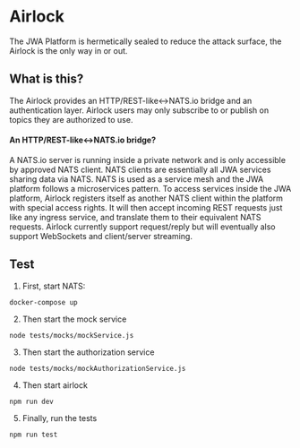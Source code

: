 # Airlock

The JWA Platform is hermetically sealed to reduce the attack surface, the Airlock is the only way in or out.

## What is this?

The Airlock provides an HTTP/REST-like<->NATS.io bridge and an authentication layer. Airlock users may only subscribe to or publish on topics they are authorized to use.

#### An HTTP/REST-like<->NATS.io bridge?

A NATS.io server is running inside a private network and is only accessible by approved NATS client. NATS clients are essentially all JWA services sharing data via NATS. NATS is used as a service mesh and the JWA platform follows a microservices pattern.
To access services inside the JWA platform, Airlock registers itself as another NATS client within the platform with special access rights. It will then accept incoming REST requests just like any ingress service, and translate them to their equivalent NATS requests.
Airlock currently support request/reply but will eventually also support WebSockets and client/server streaming.

## Test

1. First, start NATS:

```
docker-compose up
```

2. Then start the mock service

```
node tests/mocks/mockService.js
```

3. Then start the authorization service

```
node tests/mocks/mockAuthorizationService.js
```

4. Then start airlock

```
npm run dev
```

5. Finally, run the tests

```
npm run test
```
